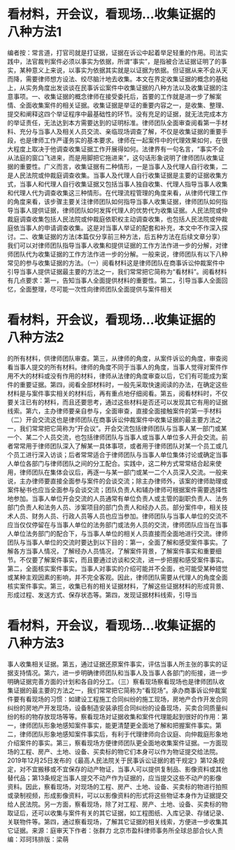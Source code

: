 # 看材料，开会议，看现场…收集证据的八种方法1

编者按：常言道，打官司就是打证据，证据在诉讼中起着举足轻重的作用。司法实践中，法官裁判案件必须以事实为依据，所谓“事实”，是指被合法证据证明了的事实，某种意义上来说，以事实为依据其实就是以证据为依据。但证据从来不会从天而降，需要律师想方设法、绞尽脑汁地去收集。本文在界定收集证据的概念的基础上，从实务角度出发谈谈在民事诉讼案件中收集证据的八种方法以及收集证据的注意事项。一、收集证据的概念律师在接受委托后，首要的工作就是进一步了解案情、全面收集案件的相关证据。收集证据是举证的重要内容之一，是收集、整理、提交和阐释这四个举证程序中最基础性的环节。没有充足的证据，就无法完成本方的举证责任，无法达到本方需要达到的证明标准。律师团队全面审查阅看第一手材料、充分与当事人及相关人员交流、亲临现场调查了解，不仅是收集证据的重要手段，也是律师工作严谨务实的基本要求。律师在一起案件中的代理效果如何，在很大程度上取决于他调查收集证据工作开展得如何。法律界有一句名言，“事实不会从法庭的窗口飞进来，而是用脚把它拖进来”，这句话形象说明了律师团队收集证据的重要性。广义而言，收集证据有二种情形，一是当事人及代理人自行收集，二是人民法院或仲裁庭调查收集。当事人及代理人自行收集证据是主要的证据收集方式，当事人和代理人自行收集证据又包括当事人独自收集、代理人指导当事人收集和代理人代为调查收集这三种情形。在代理流程管理的角度来看，从律师代理工作的角度来看，该步骤主要关注律师团队如何指导当事人收集证据，律师团队如何指导当事人提供证据，律师团队如何发挥代理人的优势代为收集证据。人民法院或仲裁庭调查收集包括人民法院或仲裁庭依职权主动调查收集，也包括人民法院或仲裁庭依当事人的申请调查收集。这是对当事人举证的配套和补充，本文中不作深入探讨。二、收集证据的方法(本篇仅分享前三种方法，后五种方法在后续文章分享）我们可以对律师团队指导当事人收集和提供证据的工作方法作进一步的分解，对律师团队代为收集证据的工作方法作进一步的分解。一般来说，律师团队有以下八种常见的参与收集证据的方法。（一）阅看材料这是律师团队在商事诉讼仲裁案件中引导当事人提供证据最主要的方法之一，我们常常把它简称为“看材料”。阅看材料有几点要求：第一，告知当事人全面提供材料的重要性。第二，引导当事人全面回忆，全面整理，尽可能一次性向律师团队全面提供与案件相关

# 看材料，开会议，看现场…收集证据的八种方法2

的所有材料，供律师团队审查。第三，从律师的角度，从案件诉讼的角度，审查阅看当事人提交的所有材料。律师的角度不同于当事人的角度，当事人觉得对案件作用不大的材料或没有作用的材料，律师从法律的角度审查以后，它们有可能成为案件的重要证据。第四，阅看全部材料时，一般先采取快速阅读的办法，在确定这些材料是与案件事实相关的材料后，再有重点地仔细阅看。第五，阅看材料时，不仅要关注已有的材料，而且还要思考，通过这些材料是否还可以发现其它有用的证据线索。第六，主办律师要亲自参与，全面审查，直接全面接触案件的第一手材料（二）开会交流这也是律师团队在商事诉讼仲裁案件中收集证据的最主要方法之一，我们常常把它简称为“开会议”。开会交流包括律师团队与当事人某一部门或某一个、某二个人员交流，也包括律师团队与当事人或当事人单位多人开会交流。前者常常用于律师团队深入了解某一具体事项，或者用于律师团队对某一个员工或几个员工进行深入访谈；后者常常适合于律师团队与当事人单位集体讨论或确定当事人单位各部门与律师团队之间的分工配合。实践中，这二种方式常常结合起来使用，律师团队在集体会议后，再逐一与某一部门或某一二个人员深入交流。一般来说，主办律师要直接全面参与案件的会谈交流；除主办律师外，该案的律师助理或案件秘书也应当全面参与会谈交流；团队负责人和辅办律师可根据案件需要选择性地参加。当事人单位开会交流的人员通常有单位负责人或主管的副职负责人、法务部门负责人和法务人员、涉案项目的部门负责人和经办人员。部分案件中，相关技术人员、财务人员、行政人员等人员也应当参加。律师团队与当事人单位的交流不应当仅仅停留在与当事人单位的法务部门或法务人员的交流，律师团队应当在当事人单位法务部门的配合下，与当事人单位的相关人员直接而全面地进行交流。律师团队与当事人单位的交流时要达到以下目的：第一，全面了解和感受案件事实。了解各方当事人情况，了解经办人员情况，了解案件背景，了解案件事实和重要细节。不仅要了解案件事实，而且要通过访谈和交流，进一步把握和感受案件事实。第二，全面核实案件事实。当事人对事实的介绍可能并不全面，也可能受某种错觉或某种主观因素的影响，并不完全客观。因此，律师团队需要从代理人的角度全面核实案件事实。第三，收集已有的相关证据材料，了解这些证据材料的形成背景、形成过程、发送方式、保存状态等。第四，发现证据材料线索，引导当

# 看材料，开会议，看现场…收集证据的八种方法3

事人收集相关证据。第五，通过证据还原案件事实，评估当事人所主张的事实的证据支持情况。第六，进一步明确律师团队和当事人及当事人各部门的衔接，进一步明确证据完善方面的计划和各自的分工。（三）察看现场察看现场也是律师团队收集证据的最主要的方法之一，我们常常把它简称为“看现场”。承办商事诉讼仲裁案件要有看现场的习惯：如建设工程施工合同纠纷的施工现场，房地产合作开发合同纠纷的房地产开发现场，设备制造安装承揽合同纠纷的设备现场，买卖合同质量纠纷的标的物存放现场等等。察看现场对证据收集和案件代理能起到很好的作用：第一，律师团队形象地感知案件事实，能更清楚更全面地了解和把握案件事实。第二，律师团队形象地感知案件事实后，有利于代理律师向合议庭、向仲裁庭形象地介绍案件的事实。第三，察看现场方便律师团队更全面地收集案件证据。一方面现场的工程、房产、土地、设备、买卖标的物它们本身可以作为物证提交给法院。2019年12月25日发布的《最高人民法院关于民事诉讼证据的若干规定》第12条规定，对不宜搬移或不宜保存的动产物证，当事人可以提供复制品、影像资料或其他替代品；第13条规定当事人提交不动产作为证据的，应当提交这些不动产的影像资料。因此，察看现场，对现场的工程、房产、土地、设备、买卖标的物进行拍照或录制视频，形成影像资料，可以以影像资料的形式将这些物证本身作为证据提交给人民法院。另一方面，察看现场，除了对工程、房产、土地、设备、买卖标的物取证后，还可以收集与案件有关的其它证据，如工程图纸、入库记录、存储记录、关联物件等。第四，通过察看现场，了解其它证据的相关线索，方便进一步收集其它证据。来源：庭审天下作者：张群力 北京市盈科律师事务所全球总部合伙人责编：邓珂玮排版：梁萌

